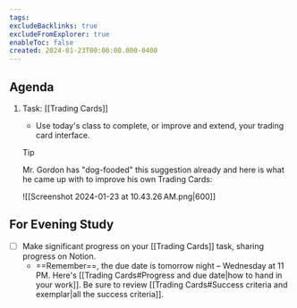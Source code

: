 ```yaml
---
tags:
excludeBacklinks: true
excludeFromExplorer: true
enableToc: false
created: 2024-01-23T00:00:00.000-0400
---
```


## Agenda

1. Task: [[Trading Cards]]
	- Use today's class to complete, or improve and extend, your trading card interface.
	  
	> [!TIP]
	> 
	> Mr. Gordon has "dog-fooded" this suggestion already and here is what he came up with to improve his own Trading Cards:
	> 
	> ![[Screenshot 2024-01-23 at 10.43.26 AM.png|600]]

## For Evening Study
- [ ] Make significant progress on your [[Trading Cards]] task, sharing progress on Notion.
	- ==Remember==, the due date is tomorrow night – Wednesday at 11 PM. Here's [[Trading Cards#Progress and due date|how to hand in your work]]. Be sure to review [[Trading Cards#Success criteria and exemplar|all the success criteria]].
